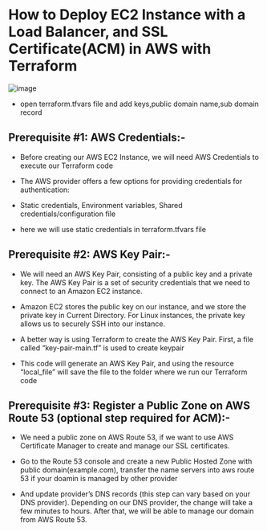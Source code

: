 # How to Deploy EC2 Instance with a Load Balancer, and SSL Certificate(ACM) in AWS with Terraform

![image](https://user-images.githubusercontent.com/66196388/181624674-53e37858-cc4c-457c-84bb-0cf32a9eb8f8.png)

- open terraform.tfvars file and add keys,public domain name,sub domain record

## Prerequisite #1: AWS Credentials:-

- Before creating our AWS EC2 Instance, we will need AWS Credentials to execute our Terraform code

- The AWS provider offers a few options for providing credentials for authentication:

- Static credentials, Environment variables, Shared credentials/configuration file

- here we will use static credentials in terraform.tfvars file

## Prerequisite #2: AWS Key Pair:-

- We will need an AWS Key Pair, consisting of a public key and a private key. The AWS Key Pair is a set of security credentials that we need to connect to an Amazon EC2 instance.

- Amazon EC2 stores the public key on our instance, and we store the private key in Current Directory. For Linux instances, the private key allows us to securely SSH into our instance.

- A better way is using Terraform to create the AWS Key Pair. First, a file called “key-pair-main.tf” is used to create keypair

- This code will generate an AWS Key Pair, and using the resource “local_file” will save the file to the folder where we run our Terraform code


## Prerequisite #3: Register a Public Zone on AWS Route 53 (optional step required for ACM):-

- We need a public zone on AWS Route 53, if we want to use AWS Certificate Manager to create and manage our SSL certificates.

- Go to the Route 53 console and create a new Public Hosted Zone with public domain(example.com), transfer the name servers into aws route 53 if your doamin is managed by other provider

- And update provider’s DNS records (this step can vary based on your DNS provider). Depending on our DNS provider, the change will take a few minutes to hours. After that, we will be able to manage our domain from AWS Route 53.

